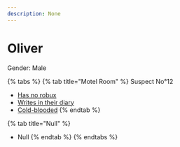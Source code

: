 ```yaml
---
description: None
---
```


# Oliver

Gender: Male

{% tabs %}
{% tab title="Motel Room" %}
Suspect No°12
- [Has no robux](../Clues/Hasnorobux.md)
- [Writes in their diary](../Clues/Writesintheirdiary.md)
- [Cold-blooded](../Clues/Cold-blooded.md)
{% endtab %}

{% tab title="Null" %}
- Null
{% endtab %}
{% endtabs %}